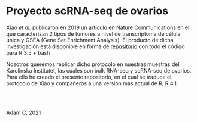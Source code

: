 # Proyecto scRNA-seq de ovarios

Xiao _et al._ publicaron en 2019 un [artículo](https://www.nature.com/articles/s41467-019-11738-0) en Nature Communications en el que caracterizan 2 tipos de tumores a nivel de transcriptoma de célula única y GSEA (Gene Set Enrichment Analysis). El producto de dicha investigación está disponible en forma de [repositorio](https://github.com/LocasaleLab/Single-Cell-Metabolic-Landscape) con todo el código para R 3.5 + bash


Nosotros queremos replicar dicho protocolo en nuestras muestras del Karolinska Institutet, las cuales son bulk RNA-seq y scRNA-seq de ovarios. Para ello he creado el presente repositorio, en el cual se traduce el protocolo de Xiao y compañeros a una versión más actual de R, R 4.1.


<br>

<br>

Adam C, 2021
